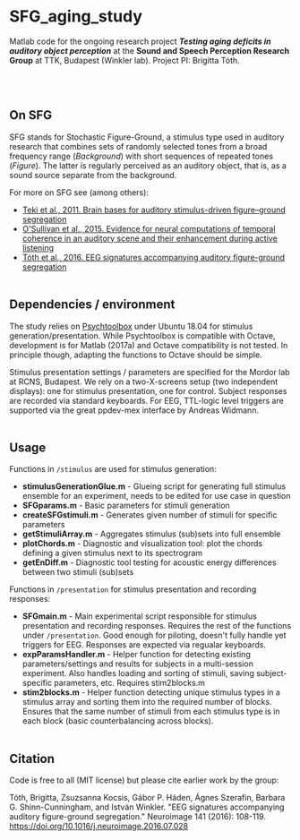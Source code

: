 # SFG_aging_study
Matlab code for the ongoing research project _**Testing aging deficits in auditory object perception**_ at the **Sound and Speech Perception Research Group** at TTK, Budapest (Winkler lab). Project PI: Brigitta Tóth.

<br></br>
## On SFG
   SFG stands for Stochastic Figure-Ground, a stimulus type used in auditory research that combines sets of randomly selected tones from a broad frequency range (*Background*) with short sequences of repeated tones (*Figure*). The latter is regularly perceived as an auditory object, that is, as a sound source separate from the background. 

For more on SFG see (among others):  
- [Teki et al., 2011. Brain bases for auditory stimulus-driven figure–ground segregation](https://www.jneurosci.org/content/jneuro/31/1/164.full.pdf)  
- [O'Sullivan et al., 2015. Evidence for neural computations of temporal coherence in an auditory scene and their enhancement during active listening](https://www.jneurosci.org/content/jneuro/35/18/7256.full.pdf)
- [Tóth et al., 2016. EEG signatures accompanying auditory figure-ground segregation](https://europepmc.org/article/PMC/5656226)
<br></br>
## Dependencies / environment
The study relies on [Psychtoolbox](https://psychtoolbox.org/) under Ubuntu 18.04 for stimulus generation/presentation. While Psychtoolbox is compatible with Octave, development is for Matlab (2017a) and Octave compatibility is not tested. In principle though, adapting the functions to Octave should be simple. 

Stimulus presentation settings / parameters are specified for the Mordor lab at RCNS, Budapest. We rely on a two-X-screens setup (two independent displays): one for stimulus presentation, one for control. Subject responses are recorded via standard keyboards. For EEG, TTL-logic level triggers are supported via the great ppdev-mex interface by Andreas Widmann. 
<br></br>
## Usage
Functions in `/stimulus` are used for stimulus generation:  
- **stimulusGenerationGlue.m** - Glueing script for generating full stimulus ensemble for an experiment, needs to be edited for use case in question  
- **SFGparams.m** - Basic parameters for stimuli generation
- **createSFGstimuli.m** - Generates given number of stimuli for specific parameters
- **getStimuliArray.m** - Aggregates stimulus (sub)sets into full ensemble
- **plotChords.m** - Diagnostic and visualization tool: plot the chords defining a given stimulus next to its spectrogram
- **getEnDiff.m** - Diagnostic tool testing for acoustic energy differences between two stimuli (sub)sets

Functions in `/presentation` for stimulus presentation and recording responses:  
- **SFGmain.m** - Main experimental script responsible for stimulus presentation and recording responses. Requires the rest of the functions under `/presentation`. Good enough for piloting, doesn't fully handle yet triggers for EEG. Responses are expected via regualar keyboards.
- **expParamsHandler.m** - Helper function for detecting existing parameters/settings and results for subjects in a multi-session experiment. Also handles loading and sorting of stimuli, saving subject-specific parameters, etc. Requires stim2blocks.m
- **stim2blocks.m** - Helper function detecting unique stimulus types in a stimulus array and sorting them into the required number of blocks. Ensures that the same number of stimuli from each stimulus type is in each block (basic counterbalancing across blocks).
<br></br>
## Citation
Code is free to all (MIT license) but please cite earlier work by the group:

Tóth, Brigitta, Zsuzsanna Kocsis, Gábor P. Háden, Ágnes Szerafin, Barbara G. Shinn-Cunningham, and István Winkler. "EEG signatures accompanying auditory figure-ground segregation." Neuroimage 141 (2016): 108-119. https://doi.org/10.1016/j.neuroimage.2016.07.028

